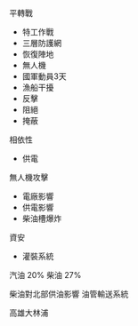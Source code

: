 平轉戰
* 特工作戰
* 三層防護網
* 恢復陣地
* 無人機
* 國軍動員3天
* 漁船干擾
* 反擊
* 阻絕
* 掩蔽

相依性
* 供電

無人機攻擊
* 電廠影響
* 供電影響
* 柴油槽爆炸

資安
* 灌裝系統

汽油 20%
柴油 27%

柴油對北部供油影響
油管輸送系統



高雄大林浦
